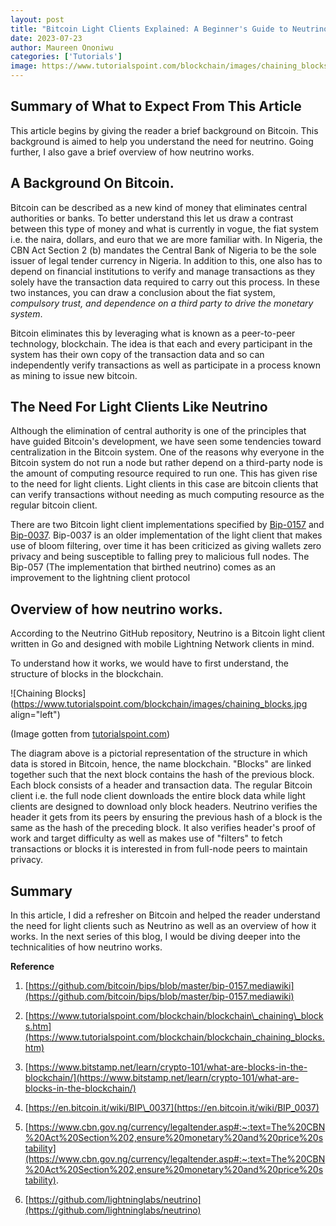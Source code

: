 ```yaml
---
layout: post
title: "Bitcoin Light Clients Explained: A Beginner's Guide to Neutrino"
date: 2023-07-23
author: Maureen Ononiwu
categories: ['Tutorials']
image: https://www.tutorialspoint.com/blockchain/images/chaining_blocks.jpg
---
```


## Summary of What to Expect From This Article

This article begins by giving the reader a brief background on Bitcoin. This background is aimed to help you understand the need for neutrino. Going further, I also gave a brief overview of how neutrino works.

## A Background On Bitcoin.

Bitcoin can be described as a new kind of money that eliminates central authorities or banks. To better understand this let us draw a contrast between this type of money and what is currently in vogue, the fiat system i.e. the naira, dollars, and euro that we are more familiar with. In Nigeria, the CBN Act Section 2 (b) mandates the Central Bank of Nigeria to be the sole issuer of legal tender currency in Nigeria. In addition to this, one also has to depend on financial institutions to verify and manage transactions as they solely have the transaction data required to carry out this process. In these two instances, you can draw a conclusion about the fiat system, *compulsory trust, and dependence on a third party to drive the monetary system*.

Bitcoin eliminates this by leveraging what is known as a peer-to-peer technology, blockchain. The idea is that each and every participant in the system has their own copy of the transaction data and so can independently verify transactions as well as participate in a process known as mining to issue new bitcoin.

## The Need For Light Clients Like Neutrino

Although the elimination of central authority is one of the principles that have guided Bitcoin's development, we have seen some tendencies toward centralization in the Bitcoin system. One of the reasons why everyone in the Bitcoin system do not run a node but rather depend on a third-party node is the amount of computing resource required to run one. This has given rise to the need for light clients. Light clients in this case are bitcoin clients that can verify transactions without needing as much computing resource as the regular bitcoin client.

There are two Bitcoin light client implementations specified by [Bip-0157](https://github.com/bitcoin/bips/blob/master/bip-0157.mediawiki) and [Bip-0037](https://github.com/bitcoin/bips/blob/master/bip-0037.mediawiki). Bip-0037 is an older implementation of the light client that makes use of bloom filtering, over time it has been criticized as giving wallets zero privacy and being susceptible to falling prey to malicious full nodes. The Bip-057 (The implementation that birthed neutrino) comes as an improvement to the lightning client protocol

## Overview of how neutrino works.

According to the Neutrino GitHub repository, Neutrino is a Bitcoin light client written in Go and designed with mobile Lightning Network clients in mind.

To understand how it works, we would have to first understand, the structure of blocks in the blockchain.

![Chaining Blocks](https://www.tutorialspoint.com/blockchain/images/chaining_blocks.jpg align="left")

(Image gotten from [tutorialspoint.com](https://www.tutorialspoint.com/blockchain/blockchain_chaining_blocks.htm))

The diagram above is a pictorial representation of the structure in which data is stored in Bitcoin, hence, the name blockchain. "Blocks" are linked together such that the next block contains the hash of the previous block. Each block consists of a header and transaction data. The regular Bitcoin client i.e. the full node client downloads the entire block data while light clients are designed to download only block headers. Neutrino verifies the header it gets from its peers by ensuring the previous hash of a block is the same as the hash of the preceding block. It also verifies header's proof of work and target difficulty as well as makes use of "filters" to fetch transactions or blocks it is interested in from full-node peers to maintain privacy.

## Summary

In this article, I did a refresher on Bitcoin and helped the reader understand the need for light clients such as Neutrino as well as an overview of how it works. In the next series of this blog, I would be diving deeper into the technicalities of how neutrino works.

**Reference**

1. [https://github.com/bitcoin/bips/blob/master/bip-0157.mediawiki](https://github.com/bitcoin/bips/blob/master/bip-0157.mediawiki)
    
2. [https://www.tutorialspoint.com/blockchain/blockchain\_chaining\_blocks.htm](https://www.tutorialspoint.com/blockchain/blockchain_chaining_blocks.htm)
    
3. [https://www.bitstamp.net/learn/crypto-101/what-are-blocks-in-the-blockchain/](https://www.bitstamp.net/learn/crypto-101/what-are-blocks-in-the-blockchain/)
    
4. [https://en.bitcoin.it/wiki/BIP\_0037](https://en.bitcoin.it/wiki/BIP_0037)
    
5. [https://www.cbn.gov.ng/currency/legaltender.asp#:~:text=The%20CBN%20Act%20Section%202,ensure%20monetary%20and%20price%20stability](https://www.cbn.gov.ng/currency/legaltender.asp#:~:text=The%20CBN%20Act%20Section%202,ensure%20monetary%20and%20price%20stability).
    
6. [https://github.com/lightninglabs/neutrino](https://github.com/lightninglabs/neutrino)
